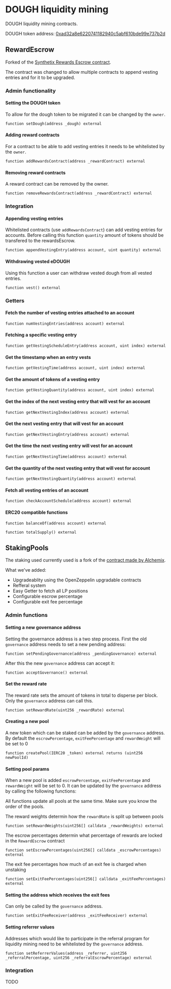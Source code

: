 # DOUGH liquidity mining

DOUGH liquidity mining contracts.

DOUGH token address: [0xad32a8e6220741182940c5abf610bde99e737b2d](https://etherscan.io/address/0xad32a8e6220741182940c5abf610bde99e737b2d)


## RewardEscrow

Forked of the [Synthetix Rewards Escrow contract](https://github.com/Synthetixio/synthetix/blob/develop/contracts/RewardEscrow.sol).

The contract was changed to allow multiple contracts to append vesting entries and for it to be upgraded.

### Admin functionality

#### Setting the DOUGH token

To allow for the dough token to be migrated it can be changed by the ``owner``.

```solidity
function setDough(address _dough) external
```

#### Adding reward contracts

For a contract to be able to add vesting entries it needs to be whitelisted by the ``owner``.

```solidity
function addRewardsContract(address _rewardContract) external
```

#### Removing reward contracts

A reward contract can be removed by the owner.

```solidity
function removeRewardsContract(address _rewardContract) external
```

### Integration

#### Appending vesting entries

Whitelisted contracts (use ``addRewardsContract``) can add vesting entries for accounts. Before calling this function ``quantity`` amount of tokens should be transfered to the rewardsEscrow.

```solidity
function appendVestingEntry(address account, uint quantity) external
```

#### Withdrawing vested eDOUGH

Using this function a user can withdraw vested dough from all vested entries.

```solidity
function vest() external
```

### Getters


#### Fetch the number of vesting entries attached to an account

```solidity
function numVestingEntries(address account) external
```

#### Fetching a specific vesting entry

```solidity
function getVestingScheduleEntry(address account, uint index) external
```

#### Get the timestamp when an entry vests

```solidity
function getVestingTime(address account, uint index) external
```

#### Get the amount of tokens of a vesting entry

```solidity
function getVestingQuantity(address account, uint index) external
```

#### Get the index of the next vesting entry that will vest for an account

```solidity
function getNextVestingIndex(address account) external
```

#### Get the next vesting entry that will vest for an account

```solidity
function getNextVestingEntry(address account) external
```

#### Get the time the next vesting entry will vest for an account

```solidity
function getNextVestingTime(address account) external
```

#### Get the quantity of the next vesting entry that will vest for account

```solidity
function getNextVestingQuantity(address account) external
```

#### Fetch all vesting entries of an account

```solidity
function checkAccountSchedule(address account) external
```

#### ERC20 compatible functions

```solidity
function balanceOf(address account) external
```

```solidity
function totalSupply() external
```

## StakingPools

The staking used currently used is a fork of the [contract made by Alchemix](https://github.com/alchemix-finance/alchemix-protocol/blob/master/contracts/StakingPools.sol).

What we've added:

- Upgradeablity using the OpenZeppelin upgradable contracts
- Refferal system
- Easy Getter to fetch all LP positions
- Configurable escrow percentage
- Configurable exit fee percentage


### Admin functions

#### Setting a new governance address

Setting the governance address is a two step process. First the old ``governance`` address needs to set a new pending address:

```solidity
function setPendingGovernance(address _pendingGovernance) external
```

After this the new ``governance`` address can accept it:

```solidity
function acceptGovernance() external
```

#### Set the reward rate

The reward rate sets the amount of tokens in total to disperse per block. Only the ``governance`` address can call this.

```solidity
function setRewardRate(uint256 _rewardRate) external
```

#### Creating a new pool

A new token which can be staked can be added by the ``governance`` address. By default the ``escrowPercentage``, ``exitFeePercentage`` and ``rewardWeight`` will be set to 0

```solidity
function createPool(IERC20 _token) external returns (uint256 newPoolId)
```

#### Setting pool params 

When a new pool is added ``escrowPercentage``, ``exitFeePercentage`` and ``rewardWeight`` will be set to 0. It can be updated by the ``governance`` address by calling the following functions:

All functions update all pools at the same time. Make sure you know the order of the pools.

The reward weights determin how the ``rewardRate`` is split up between pools

```solidity
function setRewardWeights(uint256[] calldata _rewardWeights) external
```

The escrow percentages determin what percentage of rewards are locked in the ``RewardEscrow`` contract

```solidity
function setEscrowPercentages(uint256[] calldata _escrowPercentages) external
```

The exit fee percentages how much of an exit fee is charged when unstaking

```solidity
function setExitFeePercentages(uint256[] calldata _exitFeePercentages) external
```

#### Setting the address which receives the exit fees

Can only be called by the ``governance`` address.

```solidity
function setExitFeeReceiver(address _exitFeeReceiver) external
```

#### Setting referrer values

Addresses which would like to participate in the referral program for liquidity mining need to be whitelisted by the ``governance`` address.

```solidity
function setReferrerValues(address _referrer, uint256 _referralPercentage, uint256 _referralEscrowPercentage) external
```

### Integration

TODO